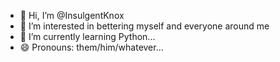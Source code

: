 - 👋 Hi, I’m @InsulgentKnox
- 👀 I’m interested in bettering myself and everyone around me
- 🌱 I’m currently learning Python...
- 😄 Pronouns:  them/him/whatever...


<!---
InsulgentKnox/InsulgentKnox is a ✨ special ✨ repository because its `README.md` (this file) appears on your GitHub profile.
You can click the Preview link to take a look at your changes.
--->

